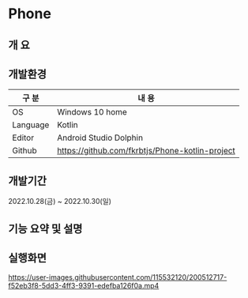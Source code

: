 # Phone

## 개 요


## 개발환경

| 구 분 | 내 용 |
| --- | --- |
| OS | Windows 10 home |
| Language | Kotlin |
| Editor | Android Studio Dolphin |
| Github | https://github.com/fkrbtjs/Phone-kotlin-project |

## 개발기간

2022.10.28(금) ~ 2022.10.30(일)


## 기능 요약 및 설명


## 실행화면

https://user-images.githubusercontent.com/115532120/200512717-f52eb3f8-5dd3-4ff3-9391-edefba126f0a.mp4

